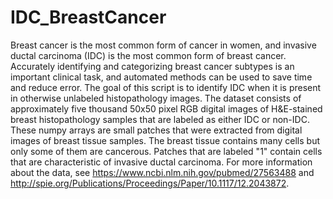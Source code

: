 # IDC_BreastCancer
Breast cancer is the most common form of cancer in women, and invasive ductal carcinoma (IDC) is the most common form of breast cancer. Accurately identifying and categorizing breast cancer subtypes is an important clinical task, and automated methods can be used to save time and reduce error.  The goal of this script is to identify IDC when it is present in otherwise unlabeled histopathology images. The dataset consists of approximately five thousand 50x50 pixel RGB digital images of H&amp;E-stained breast histopathology samples that are labeled as either IDC or non-IDC. These numpy arrays are small patches that were extracted from digital images of breast tissue samples. The breast tissue contains many cells but only some of them are cancerous. Patches that are labeled "1" contain cells that are characteristic of invasive ductal carcinoma. For more information about the data, see https://www.ncbi.nlm.nih.gov/pubmed/27563488 and http://spie.org/Publications/Proceedings/Paper/10.1117/12.2043872.
